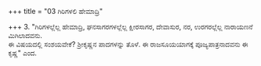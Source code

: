 +++
title = "03 ಗಿರಿಗಳಲಿ ಹೇಮಾದ್ರಿ"

+++
3. "ಗಿರಿಗಳಲ್ಲೆಲ್ಲ ಹೇಮಾದ್ರಿ, ಘನಸಾಗರಗಳಲ್ಲೆಲ್ಲ ಕ್ಷೀರಸಾಗರ, ದೇವಾಸುರ, ನರ, ಉರಗರಲ್ಲೆಲ್ಲ ನಾರಾಯಣನೆ ಮಿಗಿಲಾದವನು.   
ಈ ವಿಷಯದಲ್ಲಿ ಸಂಶಯವೇಕೆ? ಶ್ರೀಕೃಷ್ಣನ ಪಾದಗಳನ್ನು ತೊಳೆ. ಈ ರಾಜಸೂಯಯಾಗಕ್ಕೆ ಪೂಜ್ಯಪಾತ್ರನಾದವನು ಈ ಕೃಷ್ಣ" ಎಂದ.
